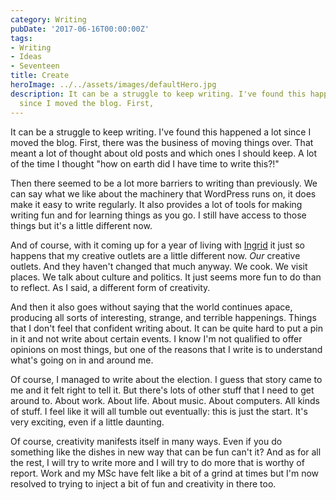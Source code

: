 ```yaml
---
category: Writing
pubDate: '2017-06-16T00:00:00Z'
tags:
- Writing
- Ideas
- Seventeen
title: Create
heroImage: ../../assets/images/defaultHero.jpg
description: It can be a struggle to keep writing. I've found this happened a lot
  since I moved the blog. First,
---
```

It can be a struggle to keep writing. I've found this happened a lot since I moved the blog. First, there was  the business of moving things over. That meant a lot of thought about old posts and which ones I should keep. A lot of the time I thought "how on earth did I have time to write this?!"

Then there seemed to be a lot more barriers to writing than previously. We can say what we like about the machinery that WordPress runs on, it does make it easy to write regularly. It also provides a lot of tools for making writing fun and for learning things as you go. I still have access to those things but it's a little different now.

And of course, with it coming up for a year of living with [Ingrid](http://www.sustainabilityingrid.com/ingystravelog/) it just so happens that my creative outlets are a little different now. *Our* creative outlets. And  they haven't changed that much anyway. We cook. We visit places. We talk about culture and politics. It just seems more fun to do than to reflect. As I said, a different form of creativity.

And then it also goes without saying that the world continues apace, producing all sorts of interesting, strange, and terrible happenings. Things that I don't feel that confident writing about. It can be quite hard to put a pin in it and not write about certain events. I know I'm not qualified to offer opinions on most things, but one of the reasons that I write is to understand what's going on in and around me. 

Of course, I managed to write about the election. I guess that story came to me and it felt right to tell it. But there's lots of other stuff that I need to get around to. About work. About life. About music. About computers. All kinds of stuff. I feel like it will all tumble out eventually: this is just the start. It's very exciting, even if a little daunting.

Of course, creativity manifests itself in many ways. Even if you do something like the dishes in new way that can be fun can't it? And as for all the rest, I will try to write more and I will try to do more that is worthy of  report. Work and my MSc have felt like a bit of a grind at times but I'm now resolved to trying to inject a bit of fun and creativity in there too.